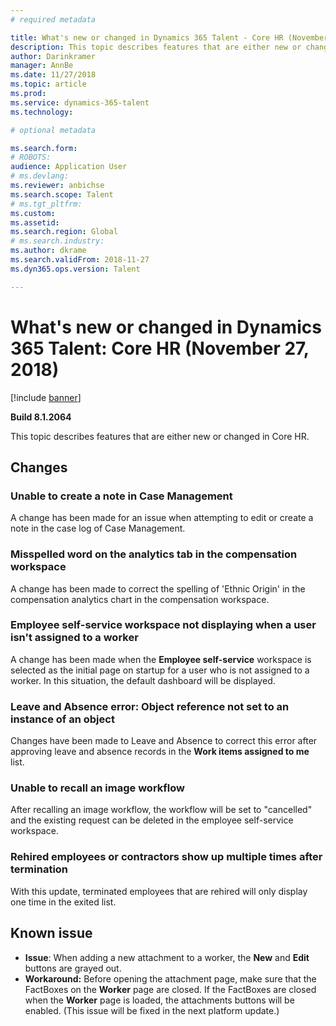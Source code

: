 ```yaml
---
# required metadata

title: What's new or changed in Dynamics 365 Talent - Core HR (November 27, 2018)
description: This topic describes features that are either new or changed in Microsoft Dynamics 365 Talent - Core HR.
author: Darinkramer
manager: AnnBe
ms.date: 11/27/2018
ms.topic: article
ms.prod: 
ms.service: dynamics-365-talent
ms.technology: 

# optional metadata

ms.search.form: 
# ROBOTS: 
audience: Application User
# ms.devlang: 
ms.reviewer: anbichse
ms.search.scope: Talent
# ms.tgt_pltfrm: 
ms.custom: 
ms.assetid: 
ms.search.region: Global
# ms.search.industry: 
ms.author: dkrame
ms.search.validFrom: 2018-11-27
ms.dyn365.ops.version: Talent

---
```

# What's new or changed in Dynamics 365 Talent: Core HR (November 27, 2018)

[!include [banner](includes/banner.md)]

**Build 8.1.2064**

This topic describes features that are either new or changed in Core HR.


## Changes

### Unable to create a note in Case Management

A change has been made for an issue when attempting to edit or create a note in the case log of Case Management.

### Misspelled word on the analytics tab in the compensation workspace 

A change has been made to correct the spelling of 'Ethnic Origin' in the compensation analytics chart in the compensation workspace.

### Employee self-service workspace not displaying when a user isn't assigned to a worker 

A change has been made when the **Employee self-service** workspace is selected as the initial page on startup for a user who is not assigned to a worker. In this situation, the default dashboard will be displayed.

### Leave and Absence error: Object reference not set to an instance of an object

Changes have been made to Leave and Absence to correct this error after approving leave and absence records in the **Work items assigned to me** list.

### Unable to recall an image workflow

After recalling an image workflow, the workflow will be set to "cancelled" and the existing request can be deleted in the employee self-service workspace.

### Rehired employees or contractors show up multiple times after termination 

With this update, terminated employees that are rehired will only display one time in the exited list. 

## Known issue

- **Issue**: When adding a new attachment to a worker, the **New** and **Edit** buttons are grayed out. 
- **Workaround:** Before opening the attachment page, make sure that the FactBoxes on the **Worker** page are closed. If the FactBoxes are closed when the **Worker** page is loaded, the attachments buttons will be enabled. (This issue will be fixed in the next platform update.)
